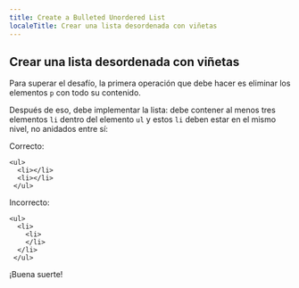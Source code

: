 ```yaml
---
title: Create a Bulleted Unordered List
localeTitle: Crear una lista desordenada con viñetas
---
```

## Crear una lista desordenada con viñetas

Para superar el desafío, la primera operación que debe hacer es eliminar los elementos `p` con todo su contenido.

Después de eso, debe implementar la lista: debe contener al menos tres elementos `li` dentro del elemento `ul` y estos `li` deben estar en el mismo nivel, no anidados entre sí:

Correcto:
```
<ul> 
  <li></li> 
  <li></li> 
 </ul> 
```

Incorrecto:
```
<ul> 
  <li> 
    <li> 
    </li> 
  </li> 
 </ul> 
```

¡Buena suerte!
